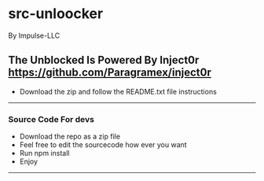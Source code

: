 # src-unloocker
By Impulse-LLC

The Unblocked Is Powered By Inject0r
https://github.com/Paragramex/inject0r
----

* Download the zip and follow the README.txt file instructions

----
### Source Code For devs

* Download the repo as a zip file
* Feel free to edit the sourcecode how ever you want
* Run npm install
* Enjoy
----
